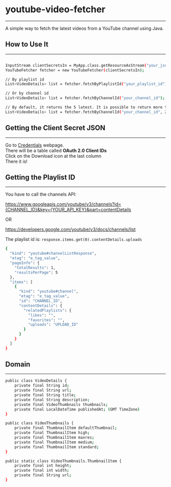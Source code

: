 # youtube-video-fetcher

---

A simple way to fetch the latest videos from a YouTube channel using Java.

## How to Use It

---

``` bash

InputStream clientSecretsIn = MyApp.class.getResourceAsStream("your_json_path_in_resources_folder");
YouTubeFetcher fetcher = new YouTubeFetcher(clientSecretsIn);

// By playlist id
List<VideoDetails> list = fetcher.fetchByPlaylistId("your_playlist_id");

// Or by channel id
List<VideoDetails> list = fetcher.fetchByChannelId("your_channel_id");

// By default, it returns the 5 latest. It is possible to return more than that using a second parameter
List<VideoDetails> list = fetcher.fetchByChannelId("your_channel_id", 20);

```

## Getting the Client Secret JSON

---

Go to [Credentials](https://console.developers.google.com/apis/credentials) webpage.
<br>There will be a table called **OAuth 2.0 Client IDs**
<br>Click on the Download icon at the last column
<br>There it is!

## Getting the Playlist ID

---

You have to call the channels API:

https://www.googleapis.com/youtube/v3/channels?id={CHANNEL_ID}&key={YOUR_API_KEY}&part=contentDetails

OR 

https://developers.google.com/youtube/v3/docs/channels/list

The playlist id is: `response.items.get(0).contentDetails.uploads`

``` bash
{
  "kind": "youtube#channelListResponse",
  "etag": "e_tag_value",
  "pageInfo": {
    "totalResults": 1,
    "resultsPerPage": 5
  },
  "items": [
    {
      "kind": "youtube#channel",
      "etag": "e_tag_value",
      "id": "CHANNEL_ID",
      "contentDetails": {
        "relatedPlaylists": {
          "likes": "",
          "favorites": "",
          "uploads": "UPLOAD_ID"
        }
      }
    }
  ]
}
```

## Domain

---

``` bash
public class VideoDetails {
    private final String id;
    private final String url;
    private final String title;
    private final String description;
    private final VideoThumbnails thumbnails;
    private final LocalDateTime publishedAt; (GMT TimeZone)    
}

public class VideoThumbnails {
    private final ThumbnailItem defaultThumbnail;
    private final ThumbnailItem high;
    private final ThumbnailItem maxres;
    private final ThumbnailItem medium;
    private final ThumbnailItem standard;
}

public static class VideoThumbnails.ThumbnailItem {
    private final int height;
    private final int width;
    private final String url;
}
```